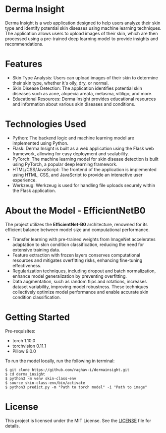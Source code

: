 # Derma Insight

Derma Insight is a web application designed to help users analyze their skin type and identify potential skin diseases using machine learning techniques. The application allows users to upload images of their skin, which are then processed using a pre-trained deep learning model to provide insights and recommendations.


# Features

- Skin Type Analysis: Users can upload images of their skin to determine their skin type, whether it's oily, dry, or normal.
- Skin Disease Detection: The application identifies potential skin diseases such as acne, alopecia areata, melasma, vitiligo, and more.
- Educational Resources: Derma Insight provides educational resources and information about various skin diseases and conditions.


# Technologies Used

- Python: The backend logic and machine learning model are implemented using Python.
- Flask: Derma Insight is built as a web application using the Flask web framework, allowing for easy deployment and scalability.
- PyTorch: The machine learning model for skin disease detection is built using PyTorch, a popular deep learning framework.
- HTML/CSS/JavaScript: The frontend of the application is implemented using HTML, CSS, and JavaScript to provide an interactive user experience.
- Werkzeug: Werkzeug is used for handling file uploads securely within the Flask application.


# About the Model - EfficientNetB0

The project utilizes the **EfficientNet-B0** architecture, renowned for its efficient balance between model size and computational performance. 

- Transfer learning with pre-trained weights from ImageNet accelerates adaptation to skin condition classification, reducing the need for extensive training data. 
- Feature extraction with frozen layers conserves computational resources and mitigates overfitting risks, enhancing fine-tuning effectiveness.
- Regularization techniques, including dropout and batch normalization, enhance model generalization by preventing overfitting. 
- Data augmentation, such as random flips and rotations, increases dataset variability, improving model robustness. These techniques collectively optimize model performance and enable accurate skin condition classification.

# Getting Started

Pre-requisites: 
- torch 1.10.0
- torchvision 0.11.1
- Pillow 9.0.0

To run the model locally, run the following in terminal:

```
$ git clone https://github.com/raghav-i/dermainsight.git
$ cd derma_insight
$ python3 -m venv skin-class-env
$ source skin-class-env/bin/activate
$ python3 predict.py -m "Path to torch model" -i "Path to image"
```


# License
This project is licensed under the MIT License. See the [LICENSE](https://github.com/raghav-i/dermainsight/blob/main/LICENSE) file for details.

